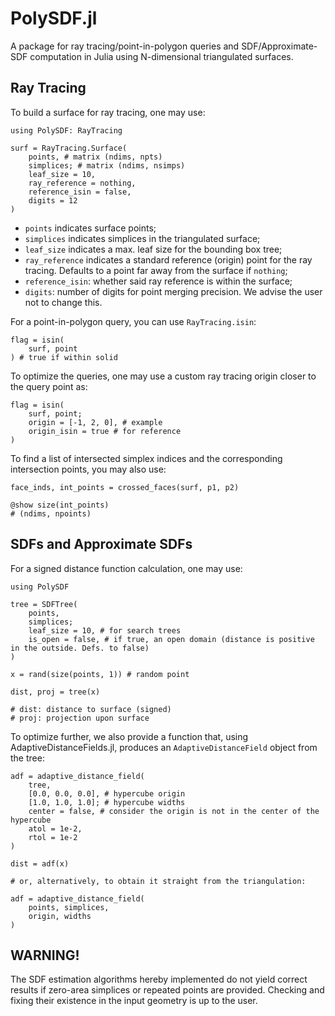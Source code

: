 # PolySDF.jl

A package for ray tracing/point-in-polygon queries and SDF/Approximate-SDF computation in Julia using N-dimensional triangulated surfaces.

## Ray Tracing

To build a surface for ray tracing, one may use:

```
using PolySDF: RayTracing

surf = RayTracing.Surface(
    points, # matrix (ndims, npts)
    simplices; # matrix (ndims, nsimps)
    leaf_size = 10,
    ray_reference = nothing,
    reference_isin = false,
    digits = 12
)
```

* `points` indicates surface points;
* `simplices` indicates simplices in the triangulated surface;
* `leaf_size` indicates a max. leaf size for the bounding box tree;
* `ray_reference` indicates a standard reference (origin) point for the ray tracing. Defaults to a point far away from the surface if `nothing`;
* `reference_isin`: whether said ray reference is within the surface;
* `digits`: number of digits for point merging precision. We advise the user not to change this.

For a point-in-polygon query, you can use `RayTracing.isin`:

```
flag = isin(
    surf, point
) # true if within solid
```

To optimize the queries, one may use a custom ray tracing origin closer to the query point as:

```
flag = isin(
    surf, point;
    origin = [-1, 2, 0], # example
    origin_isin = true # for reference
)
```

To find a list of intersected simplex indices and the corresponding intersection points, you may also use:

```
face_inds, int_points = crossed_faces(surf, p1, p2)

@show size(int_points)
# (ndims, npoints)
```

## SDFs and Approximate SDFs

For a signed distance function calculation, one may use:

```
using PolySDF

tree = SDFTree(
    points,
    simplices;
    leaf_size = 10, # for search trees
    is_open = false, # if true, an open domain (distance is positive in the outside. Defs. to false)
)

x = rand(size(points, 1)) # random point

dist, proj = tree(x)

# dist: distance to surface (signed)
# proj: projection upon surface
```

To optimize further, we also provide a function that, using AdaptiveDistanceFields.jl, produces an `AdaptiveDistanceField` object from the tree:

```
adf = adaptive_distance_field(
    tree,
    [0.0, 0.0, 0.0], # hypercube origin
    [1.0, 1.0, 1.0]; # hypercube widths
    center = false, # consider the origin is not in the center of the hypercube
    atol = 1e-2,
    rtol = 1e-2
)

dist = adf(x)

# or, alternatively, to obtain it straight from the triangulation:

adf = adaptive_distance_field(
    points, simplices,
    origin, widths
)
```

## WARNING!

The SDF estimation algorithms hereby implemented do not yield correct results if zero-area simplices or repeated points are provided. Checking and fixing their existence in the input geometry is up to the user.
